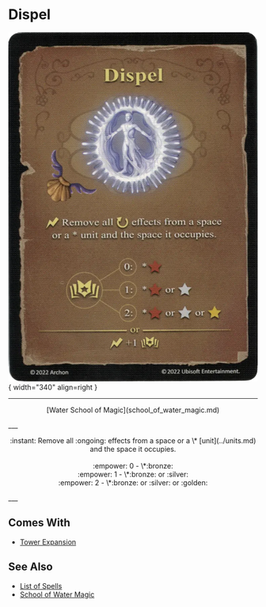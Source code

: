# Dispel

![Dispel](../assets/spells-dispel.webp){ width="340" align=right }

___
<p style="text-align: center;" markdown>[Water School of Magic](school_of_water_magic.md)</p>
___
<p style="text-align: center;" markdown>:instant: Remove all :ongoing: effects from a space or a \* [unit](../units.md) and the space it occupies.<br><br>:empower: 0 - \*:bronze:<br>:empower: 1 - \*:bronze: or :silver:<br>:empower: 2 - \*:bronze: or :silver: or :golden:</p>
___


## Comes With

- [Tower Expansion](../content.md)


## See Also

- [List of Spells](../spells.md)
- [School of Water Magic](school_of_water_magic.md)
